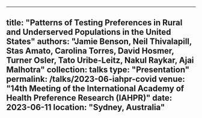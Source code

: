  ---
title: "Patterns of Testing Preferences in Rural and Underserved Populations in the United States"
authors: "**Jamie Benson**, Neil Thivalapill, Stas Amato, Carolina Torres, David Hosmer, 
Turner Osler, Tato Uribe-Leitz, Nakul Raykar, Ajai Malhotra"
collection: talks
type: "Presentation"
permalink: /talks/2023-06-iahpr-covid
venue: "14th Meeting of the International Academy of Health Preference Research (IAHPR)"
date: 2023-06-11
location: "Sydney, Australia"
---